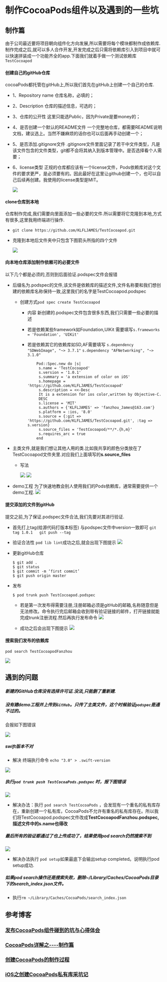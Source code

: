 # **制作CocoaPods组件以及遇到的一些坑**

## 制作篇

由于公司最近要将项目朝向组件化方向发展,所以需要将每个模块都制作成依赖库.制作完成之后,就可以多人合作开发,开发完成之后只需将依赖库引入到项目中就可以快速拼装成一个功能齐全的app.下面我们就着手做一个测试依赖库`TestCocoapod`

#### 创建自己的gitHub仓库

cocoaPods都托管在gitHub上,所以我们首先在gitHub上创建一个自己的仓库.

* 1、Repository name 仓库名称，必填的；
* 2、Description 仓库的描述信息，可选的；
* 3、仓库的公开性 这里只能选Public，因为Private是要money的；
* 4、是否创建一个默认的README文件 一个完整地仓库，都需要README说明文档，建议选上。当然不嫌麻烦的话你也可以后面再手动创建一个；
* 5、是否添加.gitignore文件 .gitignore文件里面记录了若干中文件类型，凡是该文件包含的文件类型，git都不会将其纳入到版本管理中。是否选择看个人需要；
* 6、license类型 正规的仓库都应该有一个license文件，Pods依赖库对这个文件的要求更严，是必须要有的。因此最好在这里让github创建一个，也可以自己后续再创建。我使用的license类型是MIT。

  ![](/assets/Snip20170321_21.png)


#### clone仓库到本地

仓库制作完成,我们需要向里面添加一些必要的文件.所以需要将它克隆到本地,方式有很多,这里我用终端进行操作.

* `git clone https://github.com/KLFLJAMES/TestCocoapod.git`

* 克隆到本地后文件夹中只包含下图箭头所指的四个文件

  ![](/assets/Snip20170322_23.png)


#### 向本地仓库添加制作依赖可的必要文件

以下几个都是必须的,否则到后面验证.podspec文件会报错

* 后缀名为.podspec的文件,该文件是依赖库的描述文件,文件名称要和我们想创建的依赖库名称保持一致,这里我们的名字是TestCocoapod.podspec

  * 创建方式`pod spec create TestCocoapod`

    * 内容 新创建的.podspec文件包含很多东西,我们只需要一些必要的描述
    * 若是依赖某些framework如Foundation,UIKit 需要填写`s.frameworks = 'Foundation', 'UIKit'`
    * 若是依赖其它的依赖库如SD,AF需要填写
      `s.dependency "SDWebImage", "~> 3.7.1"` 
      `s.dependency "AFNetworking", "~> 3.1.0"`

      ```objc
          Pod::Spec.new do |s|
           s.name = 'TestCocoapod'
           s.version = '1.0.1'
           s.summary = 'a extension of color on iOS' 
           s.homepage = 'https://github.com/KLFLJAMES/TestCocoapod'
           s.description = <<-Desc
           It is a extension for ios color,written by Objective-C. 
           DESC
           s.license = 'MIT'
           s.authors = {'KLFLJAMES' => 'fanzhou_James@163.com'}
           s.platform = :ios, '8.0'
           s.source = {:git => 'https://github.com/KLFLJAMES/TestCocoapod.git', :tag => s.version}
           s.source_files = 'TestCocoapod/**/*.{h,m}'
           s.requires_arc = true
          end
      ```




* 主类文件,就是我们想让其他人用的类.比如我共享的颜色分类放在了TestCocoapod文件夹里.对应我们上面填写的**s.source\_files**

  * 写法

    ![](/assets/Snip20170322_32.png)
    ![](/assets/Snip20170322_24.png)



* demo工程 为了快速地教会别人使用我们的Pods依赖库，通常需要提供一个demo工程.
  ![](/assets/Snip20170322_25.png)

#### 提交添加的文件到gitHub

提交之前,为了保证.podspec文件合法,我们先要对其进行验证.

* 首先打上tag\(给源代码打版本标签\) 与podspec文件中version一致即可 `git tag 1.0.1   git push --tag`

* 验证合法性  `pod lib lint`成功之后,就会出现下图提示
  ![](/assets/Snip20170322_26.png)

* 更新gitHub仓库

  ```objc
  $ git add .
  $ git status
  $ git commit -m ‘first commit’
  $ git push origin master
  ```

* 发布

  ```objc
  $ pod trunk push TestCocoapod.podspec
  ```

  * 若是第一次发布得需要注册,注册邮箱必须是gitHub的邮箱,名称随意但是无法修改。命令执行完后邮箱会收到带有验证链接的邮件，打开链接就能完成trunk注册流程.然后再执行发布命令
    ![](/assets/Snip20170322_30.png)

  * 成功之后会出现下图提示
    ![](/assets/Snip20170322_27.png)



#### 搜索我们发布的依赖库

`pod search TestCocoapodFanzhou`

![](/assets/Snip20170322_31.png)

## 遇到的问题

##### 新建的GitHub仓库没有选择许可证.没法,只能删了重新建.

##### **没有建demo工程并上传到**`GitHub`**。只传了主类文件，这个时候验证**`podspec`**是通不过的。**

会报如下图错误

![](/assets/Snip20170322_28.png)

##### **swift版本不对**

* 解决 终端执行命令 `echo "3.0" > .swift-version`

![](/assets/Snip20170322_29.png)

##### 执行`pod trunk push TestCocoaPods.podspec` 时，报下图错误

![](/assets/Snip20170322_34.png)

* 解决办法：执行 `pod search TestCocoaPods` ，会发现有一个重名的私有库存在，重新创建一个私有库，CocoaPods不允许有重名的私有库存在。所以我们将TestCocoapod.podspec文件改成**TestCocoapodFanzhou.podspec,描述文件中的s.name也得改**

##### **最后所有的验证都通过了也上传成功了，结果使用pod search仍然搜索不到**

![](/assets/Snip20170322_33.png)

* 解决办法执行 `pod setup`如果最底下会输出setup completed。说明执行pod setup成功.

##### **如果pod search操作还是搜索失败，删除~\/Library\/Caches\/CocoaPods目录下的search\_index.json文件。**

* 执行`rm ~/Library/Caches/CocoaPods/search_index.json`

## 参考博客

### [**发布CocoaPods组件碰到的坑与心得体会**](http://www.jianshu.com/p/e5209ac6ce6b)

### [CocoaPods详解之----制作篇](http://blog.csdn.net/wzzvictory/article/details/20067595)

### [**创建CocoaPods的制作过程**](http://www.jianshu.com/p/98407f0c175b)

### [iOS之创建CocoaPods私有库采坑记](http://www.tuicool.com/articles/Jnau6zR)

